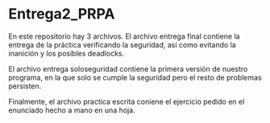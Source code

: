 # Entrega2_PRPA


En este repositorio hay 3 archivos.
El archivo entrega final contiene la entrega de la práctica verificando la seguridad, así como evitando la inanición y los posibles deadlocks.

El archivo entrega soloseguridad contiene la primera versión de nuestro programa, en la que solo se cumple la seguridad pero el resto de problemas persisten.

Finalmente, el archivo practica escrita coniene el ejercicio pedido en el enunciado hecho a mano en una hoja.
